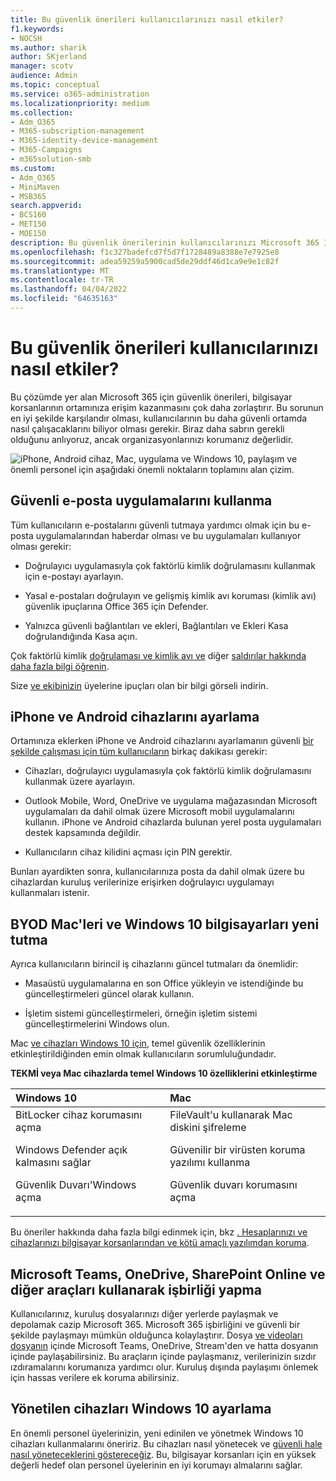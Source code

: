 ```yaml
---
title: Bu güvenlik önerileri kullanıcılarınızı nasıl etkiler?
f1.keywords:
- NOCSH
ms.author: sharik
author: SKjerland
manager: scotv
audience: Admin
ms.topic: conceptual
ms.service: o365-administration
ms.localizationpriority: medium
ms.collection:
- Adm_O365
- M365-subscription-management
- M365-identity-device-management
- M365-Campaigns
- m365solution-smb
ms.custom:
- Adm_O365
- MiniMaven
- MSB365
search.appverid:
- BCS160
- MET150
- MOE150
description: Bu güvenlik önerilerinin kullanıcılarınızı Microsoft 365 İş Ekstra ve verilerinizi nasıl etkilediğini öğrenin.
ms.openlocfilehash: f1c327badefcd7f5d7f1728489a8388e7e7925e8
ms.sourcegitcommit: adea59259a5900cad5de29ddf46d1ca9e9e1c82f
ms.translationtype: MT
ms.contentlocale: tr-TR
ms.lasthandoff: 04/04/2022
ms.locfileid: "64635163"
---
```

# <a name="how-these-security-recommendations-affect-your-users"></a>Bu güvenlik önerileri kullanıcılarınızı nasıl etkiler?

Bu çözümde yer alan Microsoft 365 için güvenlik önerileri, bilgisayar korsanlarının ortamınıza erişim kazanmasını çok daha zorlaştırır. Bu sorunun en iyi şekilde karşılandır olması, kullanıcılarının bu daha güvenli ortamda nasıl çalışacaklarını biliyor olması gerekir. Biraz daha sabrın gerekli olduğunu anlıyoruz, ancak organizasyonlarınızı korumanız değerlidir.

![iPhone, Android cihaz, Mac, uygulama ve Windows 10, paylaşım ve önemli personel için aşağıdaki önemli noktaların toplamını alan çizim.](../media/M365-democracy-Users_900px.png)

## <a name="use-secure-email-practices"></a>Güvenli e-posta uygulamalarını kullanma

Tüm kullanıcıların e-postalarını güvenli tutmaya yardımcı olmak için bu e-posta uygulamalarından haberdar olması ve bu uygulamaları kullanıyor olması gerekir:

- Doğrulayıcı uygulamasıyla çok faktörlü kimlik doğrulamasını kullanmak için e-postayı ayarlayın.

- Yasal e-postaları doğrulayın ve gelişmiş kimlik avı koruması (kimlik avı) güvenlik ipuçlarına Office 365 için Defender.

- Yalnızca güvenli bağlantıları ve ekleri, Bağlantıları ve Ekleri Kasa doğrulandığında Kasa açın.

Çok faktörlü kimlik [doğrulaması ve kimlik avı ve](m365bp-multifactor-authentication.md) diğer [saldırılar hakkında daha fazla bilgi öğrenin](m365-campaigns-phishing-and-attacks.md).

Size [ve ekibinizin](m365-campaigns-protect-campaign-infographic.md) üyelerine ipuçları olan bir bilgi görseli indirin.

## <a name="set-up-iphones-and-android-devices"></a>iPhone ve Android cihazlarını ayarlama

Ortamınıza eklerken iPhone ve Android cihazlarını ayarlamanın güvenli [bir şekilde çalışması için tüm kullanıcıların](../business/set-up-mobile-devices.md) birkaç dakikası gerekir:

- Cihazları, doğrulayıcı uygulamasıyla çok faktörlü kimlik doğrulamasını kullanmak üzere ayarlayın.

- Outlook Mobile, Word, OneDrive ve uygulama mağazasından Microsoft uygulamaları da dahil olmak üzere Microsoft mobil uygulamalarını kullanın. iPhone ve Android cihazlarda bulunan yerel posta uygulamaları destek kapsamında değildir. 

- Kullanıcıların cihaz kilidini açması için PIN gerektir.

Bunları ayardikten sonra, kullanıcılarınıza posta da dahil olmak üzere bu cihazlardan kuruluş verilerinize erişirken doğrulayıcı uygulamayı kullanmaları istenir.

## <a name="keep-byod-macs-and-windows-10-pcs-fresh"></a>BYOD Mac'leri ve Windows 10 bilgisayarları yeni tutma

Ayrıca kullanıcıların birincil iş cihazlarını güncel tutmaları da önemlidir:

- Masaüstü uygulamalarına en son Office yükleyin ve istendiğinde bu güncelleştirmeleri güncel olarak kullanın.

- İşletim sistemi güncelleştirmeleri, örneğin işletim sistemi güncelleştirmelerini Windows olun.

Mac [ve cihazları Windows 10 için](m365bp-protect-pcs-macs.md), temel güvenlik özelliklerinin etkinleştirildiğinden emin olmak kullanıcıların sorumluluğundadır.

**TEKMİ veya Mac cihazlarda temel Windows 10 özelliklerini etkinleştirme**

|**Windows 10**|**Mac**|
|:-----|:------|
|BitLocker cihaz korumasını açma<p><p> Windows Defender açık kalmasını sağlar <p>Güvenlik Duvarı'Windows açma| FileVault'u kullanarak Mac diskini şifreleme <p><p>Güvenilir bir virüsten koruma yazılımı kullanma <p>Güvenlik duvarı korumasını açma|

Bu öneriler hakkında daha fazla bilgi edinmek için, bkz [. Hesaplarınızı ve cihazlarınızı bilgisayar korsanlarından ve kötü amaçlı yazılımdan koruma](https://support.office.com/article/Protect-your-account-and-devices-from-hackers-and-malware-066d6216-a56b-4f90-9af3-b3a1e9a327d6#ID0EAABAAA=Windows_10).

## <a name="collaborate-using-microsoft-teams-onedrive-sharepoint-online-and-other-tools"></a>Microsoft Teams, OneDrive, SharePoint Online ve diğer araçları kullanarak işbirliği yapma

Kullanıcılarınız, kuruluş dosyalarınızı diğer yerlerde paylaşmak ve depolamak cazip Microsoft 365. Microsoft 365 işbirliğini ve güvenli bir şekilde paylaşmayı mümkün olduğunca kolaylaştırır. Dosya [ve videoları dosyanın](share-files-and-videos.md) içinde Microsoft Teams, OneDrive, Stream'den ve hatta dosyanın içinde paylaşabilirsiniz. Bu araçların içinde paylaşmanız, verilerinizin sızdır ızdıramalarını korumanıza yardımcı olur. Kuruluş dışında paylaşımı önlemek için hassas verilere ek koruma abilirsiniz.

## <a name="set-up-managed-windows-10-devices"></a>Yönetilen cihazları Windows 10 ayarlama

En önemli personel üyelerinizin, yeni edinilen ve yönetmek Windows 10 cihazları kullanmalarını öneririz. Bu cihazları nasıl yönetecek ve [güvenli hale nasıl yöneteceklerini göstereceğiz](../business/set-up-windows-devices.md?toc=/microsoft-365/campaigns/toc.json). Bu, bilgisayar korsanları için en yüksek değerli hedef olan personel üyelerinin en iyi korumayı almalarını sağlar.
